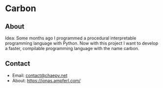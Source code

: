# Carbon
## About
Idea: Some months ago I programmed a procedural interpretable programming language with Python. Now with this project I want to develop a faster, compilable programming language with the name carbon.

## Contact
- Email: contact@chaepy.net
- About: https://jonas.ampferl.com/

